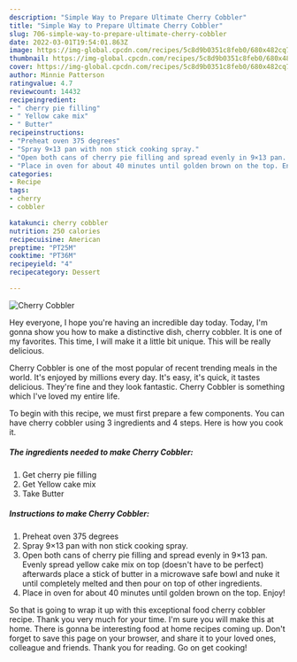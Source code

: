 ```yaml
---
description: "Simple Way to Prepare Ultimate Cherry Cobbler"
title: "Simple Way to Prepare Ultimate Cherry Cobbler"
slug: 706-simple-way-to-prepare-ultimate-cherry-cobbler
date: 2022-03-01T19:54:01.863Z
image: https://img-global.cpcdn.com/recipes/5c8d9b0351c8feb0/680x482cq70/cherry-cobbler-recipe-main-photo.jpg
thumbnail: https://img-global.cpcdn.com/recipes/5c8d9b0351c8feb0/680x482cq70/cherry-cobbler-recipe-main-photo.jpg
cover: https://img-global.cpcdn.com/recipes/5c8d9b0351c8feb0/680x482cq70/cherry-cobbler-recipe-main-photo.jpg
author: Minnie Patterson
ratingvalue: 4.7
reviewcount: 14432
recipeingredient:
- " cherry pie filling"
- " Yellow cake mix"
- " Butter"
recipeinstructions:
- "Preheat oven 375 degrees"
- "Spray 9×13 pan with non stick cooking spray."
- "Open both cans of cherry pie filling and spread evenly in 9×13 pan. Evenly spread yellow cake mix on top (doesn&#39;t have to be perfect) afterwards place a stick of butter in a microwave safe bowl and nuke it until completely melted and then pour on top of other ingredients."
- "Place in oven for about 40 minutes until golden brown on the top. Enjoy!"
categories:
- Recipe
tags:
- cherry
- cobbler

katakunci: cherry cobbler 
nutrition: 250 calories
recipecuisine: American
preptime: "PT25M"
cooktime: "PT36M"
recipeyield: "4"
recipecategory: Dessert

---
```



![Cherry Cobbler](https://img-global.cpcdn.com/recipes/5c8d9b0351c8feb0/680x482cq70/cherry-cobbler-recipe-main-photo.jpg)

Hey everyone, I hope you're having an incredible day today. Today, I'm gonna show you how to make a distinctive dish, cherry cobbler. It is one of my favorites. This time, I will make it a little bit unique. This will be really delicious.

Cherry Cobbler is one of the most popular of recent trending meals in the world. It's enjoyed by millions every day. It's easy, it's quick, it tastes delicious. They're fine and they look fantastic. Cherry Cobbler is something which I've loved my entire life.




To begin with this recipe, we must first prepare a few components. You can have cherry cobbler using 3 ingredients and 4 steps. Here is how you cook it.

<!--inarticleads1-->

##### The ingredients needed to make Cherry Cobbler:

1. Get  cherry pie filling
1. Get  Yellow cake mix
1. Take  Butter




<!--inarticleads2-->

##### Instructions to make Cherry Cobbler:

1. Preheat oven 375 degrees
1. Spray 9×13 pan with non stick cooking spray.
1. Open both cans of cherry pie filling and spread evenly in 9×13 pan. Evenly spread yellow cake mix on top (doesn&#39;t have to be perfect) afterwards place a stick of butter in a microwave safe bowl and nuke it until completely melted and then pour on top of other ingredients.
1. Place in oven for about 40 minutes until golden brown on the top. Enjoy!




So that is going to wrap it up with this exceptional food cherry cobbler recipe. Thank you very much for your time. I'm sure you will make this at home. There is gonna be interesting food at home recipes coming up. Don't forget to save this page on your browser, and share it to your loved ones, colleague and friends. Thank you for reading. Go on get cooking!
